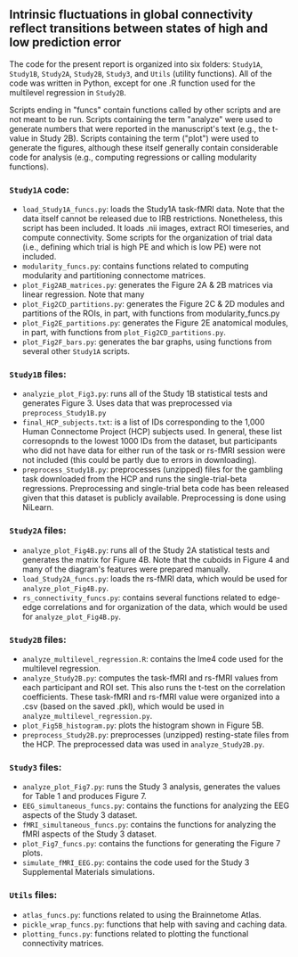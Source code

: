 ## Intrinsic fluctuations in global connectivity reflect transitions between states of high and low prediction error

The code for the present report is organized into six folders: `Study1A`, `Study1B`, `Study2A`, `Study2B`, `Study3`, and `Utils` (utility functions). All of the code was written in Python, except for one .R function used for the multilevel regression in `Study2B`. 

Scripts ending in "funcs" contain functions called by other scripts and are not meant to be run. Scripts containing the term "analyze" were used to generate numbers that were reported in the manuscript's text (e.g., the t-value in Study 2B). Scripts containing the term ("plot") were used to generate the figures, although these itself generally contain considerable code for analysis (e.g., computing regressions or calling modularity functions).



### `Study1A` code:
* `load_Study1A_funcs.py`: loads the Study1A task-fMRI data. Note that the data itself cannot be released due to IRB restrictions. Nonetheless, this script has been included. It loads .nii images, extract ROI timeseries, and compute connectivity. Some scripts for the organization of trial data (i.e., defining which trial is high PE and which is low PE) were not included.
* `modularity_funcs.py`: contains functions related to computing modularity and partitioning connectome matrices.
* `plot_Fig2AB_matrices.py`: generates the Figure 2A & 2B matrices via linear regression. Note that many 
* `plot_Fig2CD_partitions.py`: generates the Figure 2C & 2D modules and partitions of the ROIs, in part, with functions from modularity_funcs.py
* `plot_Fig2E_partitions.py`: generates the Figure 2E anatomical modules, in part, with functions from `plot_Fig2CD_partitions.py`.
* `plot_Fig2F_bars.py`: generates the bar graphs, using functions from several other `Study1A` scripts.

### `Study1B` files:
* `analyzie_plot_Fig3.py`: runs all of the Study 1B statistical tests and generates Figure 3. Uses data that was preprocessed via `preprocess_Study1B.py`
* `final_HCP_subjects.txt`: is a list of IDs corresponding to the 1,000 Human Connectome Project (HCP) subjects used. In general, these list corresopnds to the lowest 1000 IDs from the dataset, but participants who did not have data for either run of the task or rs-fMRI session were not included (this could be partly due to errors in downloading).
* `preprocess_Study1B.py`: preprocesses (unzipped) files for the gambling task downloaded from the HCP and runs the single-trial-beta regressions. Preprocessing and single-trial beta code has been released given that this dataset is publicly available. Preprocessing is done using NiLearn.

### `Study2A` files:
* `analyze_plot_Fig4B.py`: runs all of the Study 2A statistical tests and generates the matrix for Figure 4B. Note that the cuboids in Figure 4 and many of the diagram's features were prepared manually.
* `load_Study2A_funcs.py`: loads the rs-fMRI data, which would be used for `analyze_plot_Fig4B.py`.
* `rs_connectivity_funcs.py`: contains several functions related to edge-edge correlations and for organization of the data, which would be used for `analyze_plot_Fig4B.py`.

### `Study2B` files:
* `analyze_multilevel_regression.R`: contains the lme4 code used for the multilevel regression. 
* `analyze_Study2B.py`: computes the task-fMRI and rs-fMRI values from each participant and ROI set. This also runs the t-test on the correlation coefficients. These task-fMRI and rs-fMRI value were organized into a .csv (based on the saved .pkl), which would be used in `analyze_multilevel_regression.py`.
* `plot_Fig5B_histogram.py`: plots the histogram shown in Figure 5B.
* `preprocess_Study2B.py`: preprocesses (unzipped) resting-state files from the HCP. The preprocessed data was used in `analyze_Study2B.py`.

### `Study3` files:
* `analyze_plot_Fig7.py`: runs the Study 3 analysis, generates the values for Table 1 and produces Figure 7.
* `EEG_simultaneous_funcs.py`: contains the functions for analyzing the EEG aspects of the Study 3 dataset.
* `fMRI_simultaneous_funcs.py`: contains the functions for analyzing the fMRI aspects of the Study 3 dataset.
* `plot_Fig7_funcs.py`: contains the functions for generating the Figure 7 plots.
* `simulate_fMRI_EEG.py`: contains the code used for the Study 3 Supplemental Materials simulations.

### `Utils` files:
* `atlas_funcs.py`: functions related to using the Brainnetome Atlas.
* `pickle_wrap_funcs.py`: functions that help with saving and caching data.
* `plotting_funcs.py`: functions related to plotting the functional connectivity matrices.
